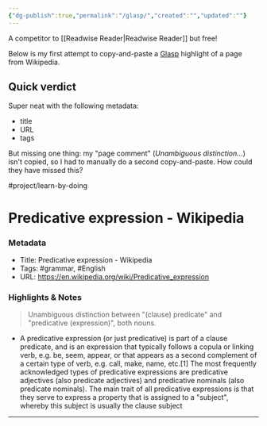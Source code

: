 ```yaml
---
{"dg-publish":true,"permalink":"/glasp/","created":"","updated":""}
---
```


A competitor to [[Readwise Reader\|Readwise Reader]] but free!

Below is my first attempt to copy-and-paste a [Glasp](https://glasp.co/) highlight of a page from Wikipedia.

## Quick verdict
Super neat with the following metadata:
- title
- URL
- tags

But missing one thing: my "page comment" (*Unambiguous distinction...*) isn't copied, so I had to manually do a second copy-and-paste. How could they have missed this?

#project/learn-by-doing 

# Predicative expression - Wikipedia

### Metadata

- Title: Predicative expression - Wikipedia
- Tags: #grammar, #English
- URL: https://en.wikipedia.org/wiki/Predicative_expression
### Highlights & Notes

> Unambiguous distinction between "(clause) predicate" and "predicative (expression)", both nouns.
- A predicative expression (or just predicative) is part of a clause predicate, and is an expression that typically follows a copula or linking verb, e.g. be, seem, appear, or that appears as a second complement of a certain type of verb, e.g. call, make, name, etc.[1] The most frequently acknowledged types of predicative expressions are predicative adjectives (also predicate adjectives) and predicative nominals (also predicate nominals). The main trait of all predicative expressions is that they serve to express a property that is assigned to a "subject", whereby this subject is usually the clause subject

---

